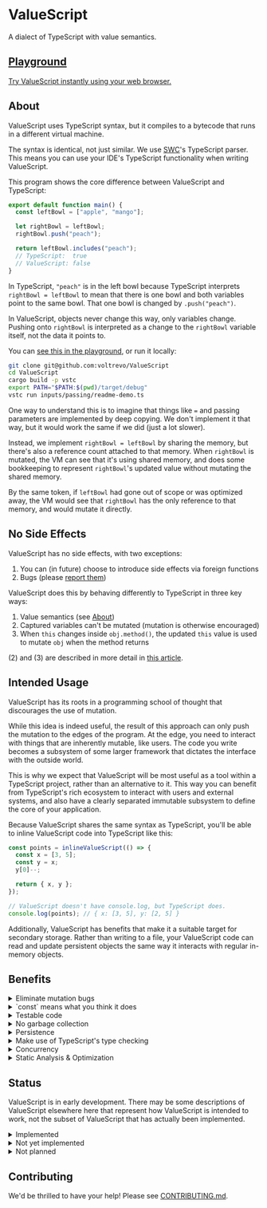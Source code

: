 # ValueScript

A dialect of TypeScript with value semantics.

## [Playground](https://valuescript.org/playground)

[Try ValueScript instantly using your web browser.](https://valuescript.org/playground)

## About

ValueScript uses TypeScript syntax, but it compiles to a bytecode that runs in a
different virtual machine.

The syntax is identical, not just similar. We use [SWC](https://swc.rs/)'s
TypeScript parser. This means you can use your IDE's TypeScript functionality
when writing ValueScript.

This program shows the core difference between ValueScript and TypeScript:

```ts
export default function main() {
  const leftBowl = ["apple", "mango"];

  let rightBowl = leftBowl;
  rightBowl.push("peach");

  return leftBowl.includes("peach");
  // TypeScript:  true
  // ValueScript: false
}
```

In TypeScript, `"peach"` is in the left bowl because TypeScript interprets
`rightBowl = leftBowl` to mean that there is one bowl and both variables point
to the same bowl. That one bowl is changed by `.push("peach")`.

In ValueScript, objects never change this way, only variables change. Pushing
onto `rightBowl` is interpreted as a change to the `rightBowl` variable itself,
not the data it points to.

You can
[see this in the playground](https://valuescript.org/playground/#/tutorial/valueSemantics.ts),
or run it locally:

```sh
git clone git@github.com:voltrevo/ValueScript
cd ValueScript
cargo build -p vstc
export PATH="$PATH:$(pwd)/target/debug"
vstc run inputs/passing/readme-demo.ts
```

One way to understand this is to imagine that things like `=` and passing
parameters are implemented by deep copying. We don't implement it that way, but
it would work the same if we did (just a lot slower).

Instead, we implement `rightBowl = leftBowl` by sharing the memory, but there's
also a reference count attached to that memory. When `rightBowl` is mutated, the
VM can see that it's using shared memory, and does some bookkeeping to represent
`rightBowl`'s updated value without mutating the shared memory.

By the same token, if `leftBowl` had gone out of scope or was optimized away,
the VM would see that `rightBowl` has the only reference to that memory, and
would mutate it directly.

## No Side Effects

ValueScript has no side effects, with two exceptions:

1. You can (in future) choose to introduce side effects via foreign functions
2. Bugs (please
   [report them](https://github.com/voltrevo/ValueScript/issues/new))

ValueScript does this by behaving differently to TypeScript in three key ways:

1. Value semantics (see [About](#about))
2. Captured variables can't be mutated (mutation is otherwise encouraged)
3. When `this` changes inside `obj.method()`, the updated `this` value is used
   to mutate `obj` when the method returns

(2) and (3) are described in more detail in
[this article](https://voltrevo.medium.com/valuescripts-unique-strategy-for-preventing-side-effects-ac8133735a11).

## Intended Usage

ValueScript has its roots in a programming school of thought that discourages
the use of mutation.

While this idea is indeed useful, the result of this approach can only push the
mutation to the edges of the program. At the edge, you need to interact with
things that are inherently mutable, like users. The code you write becomes a
subsystem of some larger framework that dictates the interface with the outside
world.

This is why we expect that ValueScript will be most useful as a tool within a
TypeScript project, rather than an alternative to it. This way you can benefit
from TypeScript's rich ecosystem to interact with users and external systems,
and also have a clearly separated immutable subsystem to define the core of your
application.

Because ValueScript shares the same syntax as TypeScript, you'll be able to
inline ValueScript code into TypeScript like this:

```ts
const points = inlineValueScript(() => {
  const x = [3, 5];
  const y = x;
  y[0]--;

  return { x, y };
});

// ValueScript doesn't have console.log, but TypeScript does.
console.log(points); // { x: [3, 5], y: [2, 5] }
```

Additionally, ValueScript has benefits that make it a suitable target for
secondary storage. Rather than writing to a file, your ValueScript code can read
and update persistent objects the same way it interacts with regular in-memory
objects.

## Benefits

<details>
<summary>Eliminate mutation bugs</summary>

Mutating things across your program is frequently intended, but it's also
frequently unintended, causing bugs.

This is why you are usually encouraged not to mutate function arguments, among
other things. Sometimes you'll see workaround like `const a = [...b];`. In
ValueScript, just write it the natural way.

</details>

<details>
<summary>`const` means what you think it does</summary>

Ever felt weird about using `const` in situations like this?

```ts
const values = [];

values.push(123);

return items;
```

Us too. The reason is that, in a mutable world, it's the array that `values`
points to that is mutating. Pushing to that array doesn't change `values` - it
still points to the same array, right?

In ValueScript, it's not the same array, because arrays don't change. Instead,
it is indeed the variable that changes, and therefore, if you mark it as
`const`, attempting to do so is a compile-time error.

</details>

<details>
<summary>Testable code</summary>

Testing code is all about being able to draw a boundary around something that
can be given inputs so that you can check its outputs against your expectations.

Being able to draw these boundaries is usually challenging in real-world
systems, because by default everything wants to connect to something tangible to
serve its purpose as directly as possible. Most things that matter to you become
untested because of their coupling to externalities that are too difficult to
meaningfully replicate in a test case. Testing degrades into an inauthentic
add-on that focuses on trivialities.

By using ValueScript, you can maintain a clear separation between a domain that
should be easy to test - the core of what your application does, and a domain
that is difficult to test - how your application talks to the world.

A ValueScript program is always a function that, when called with the same
inputs, produces the same outputs.

</details>

<details>
<summary>No garbage collection</summary>

In ValueScript, it's impossible to create data that circularly references
itself. This isn't because something is keeping watch and producing an error if
you do it accidentally. Rather, it's just an inherent consequence of how
ValueScript works:

```ts
let x = {};
x.x = x; // { x: {} }

// (In TypeScript: { x: { x: { x: { x: { ... } } }} })
```

Circular references are the whole reason why garbage collectors are needed
(assuming you want to reuse memory and don't want to figure out when it's safe
to do so). Without them, ValueScript is able to simply keep a count of how many
references each object has, and when that count drops to zero, it cleans up the
memory immediately.

</details>

<details>
<summary>Persistence</summary>

In a traditional mutable program, the important entities in that program often
can't be stored authentically without also capturing the state of the entire
program that contains them. Even when that isn't true, the entity needs to be
translated into a form that can be stored in a process we know and love called
_serialization_.

ValueScript is different. Everything can be persisted as its direct contents and
a recursive inclusion of its dependencies. This includes functions and class
instances (and the methods on those class instances). In ValueScript, everything
is plain data.

In fact, because ValueScript doesn't require garbage collection, it's also
possible to build up large structures that wouldn't fit into memory. In garbage
collected languages, the garbage collector needs to be able to fully traverse
all the data (as a last resort) to find cycles to clean up, so growing beyond
memory limits isn't very practical. ValueScript doesn't have this limitation.

</details>

<details>
<summary>Make use of TypeScript's type checking</summary>

ValueScript is similar enough to TypeScript that the type checker correctly
identifies type errors in ValueScript.

In fact, when the differences matter, the type checker often actually favors
ValueScript, not TypeScript.

E.g.

```ts
let a: { value?: string | number } = {};
a.value = "str";

let b = a;
b.value = 37;

type T = typeof a.value;
//              ~~~~~~~ TypeScript: 37
//              ~~~~~~~ ValueScript: "str"

// The type checker assigns `string` to `T`.
```

</details>

<details>
<summary>Concurrency</summary>

tl;dr:

- (This is not implemented yet)
- ValueScript is multi-threaded
- Calling an `async` function creates a new thread
- Because ValueScript functions are pure (async or not), the concurrent
  evaluation is guaranteed to be the same as sequential evaluation (ie no race
  conditions)
- You can write `value = promise.wait()` in a sync function, because this
  doesn't block other threads from running

By using value semantics, ValueScript ensures that a function, called with the
same arguments, always returns the same value (except for any side effects you
choose to introduce with foreign functions). This includes instance methods by
considering the instance data to be one of the arguments.

This means that once a function has its arguments, its result is fully
determined. It would be safe to evaluate the function concurrently because its
output cannot be affected by other code:

```ts
const f = (z: number): number => {
  const x = widget.calculate(37);
  const y = expensiveCalculation(z, z);

  return x + y;
};
```

Above, `widget` is captured by `f`. ValueScript requires that captured variables
are `const`, which means that `widget` cannot change, and therefore
`widget.calculate(37)` cannot change. This means that the value of `f(z)` is
independent of any other work that happens in our program.

Therefore, we could safely evaluate `f(z)` concurrently. In future, some
calculations might automatically be upgraded to concurrent execution, but
knowing when it is worthwhile to create a separate thread is a complex and
inexact science.

Instead, in the foreseeable future, ValueScript will allow concurrent evaluation
of `async` functions. Even if `f` isn't already `async`, you could evaluate it
concurrently like this:

```ts
const fPromise = (async () => f(z))();
```

Alternatively, something like `vs.thread` could make this more clear:

```ts
const fPromise = vs.thread(() => f(z));
```

Of course, functions like `f` could be made `async` to begin with, to signal the
intent that they are expensive calculations that justify a thread:

```ts
const f = async (z: number): Promise<number> => {
  const x = widget.calculate(37);
  const y = expensiveCalculation(z, z);

  return x + y;
});
```

Now `f` just returns a promise:

```ts
const fPromise = f(z);
```

Later, when you need the value inside `fPromise`, you can use `await` as normal:

```ts
const fValue = await fPromise;
```

However, this requires you to be inside an `async` function.

In JavaScript, it would be a big no-no to allow a method that synchronously
extracts the value of a promise by blocking evaluation until it became
available. This is because JavaScript is single-threaded, and there's usually
other work the runtime could be doing.

In ValueScript, the other work happens in other threads, so there's no reason to
prohibit it. ValueScript allows this via `promise.wait()`:

```ts
const fValue = f(z).wait();
```

Suppose instead that `f`, `widget.calculate`, and `expensiveCalculation` are all
sync functions. Suppose that `f` is part of an important API - it has users and
you can't require them to make changes. Allowing `.wait` means those users can
still benefit from this multi-threaded version of `f`:

```ts
const f = (z: number): number => {
  const [x, y] = Promise.all([
    vs.thread(() => widget.calculate(37)),
    vs.thread(() => expensiveCalculation(z, z)),
  ]).wait();

  return x + y;
};
```

You could also simplify code like `f` with a utility like `parallel`:

```ts
// Simple version that unnecessarily widens T when the jobs return different
// types
function parallel<T>(...jobs: (() => T)[]): T[] {
  return Promise.all(jobs.map(vs.thread)).wait();
}

const f = (z: number): number => {
  const [x, y] = parallel(
    () => widget.calculate(37),
    () => expensiveCalculation(z, z),
  );

  return x + y;
};
```

</details>

<details>
<summary>Static Analysis & Optimization</summary>

ValueScript dramatically expands the cases where program behavior can be
determined statically. In traditional languages, inferences about data in
variables are quickly lost because it is impossible to know whether some other
code might modify that data.

A relatively simple application of this is tree-shaking. ValueScript analyzers
will be able to determine much more accurately what code is actually used, and
only include that code for distribution. During development you can also get a
lot more feedback like 'this statement has no effect'.

Another important use-case here is testing. In the future, ValueScript will
include `vs.staticTest(name, fn)` which accepts a function taking no arguments,
which can therefore be computed statically. The compiler will emit an error if
the test fails.

</details>

## Status

ValueScript is in early development. There may be some descriptions of
ValueScript elsewhere here that represent how ValueScript is intended to work,
not the subset of ValueScript that has actually been implemented.

<details>
<summary>Implemented</summary>

- Classes
- Closures
- Loops
- Recursion
- Destructuring
- Exceptions
  - Variables changed during try block are reverted on catch
- Enforcing `const`
- Temporal dead zones
- Local imports
  - Including the many various import and export patterns
- Tree shaking
- Copy-on-write optimizations
- utf8 strings (_not_ JS's utf16 strings)
  - `"🫣".length -> 4`
  - (JS: `-> 2`)
  - `[0, 1, 2, 3, 4].map(i => "🫣"[i]) -> ["🫣", "", "", "", undefined]`
  - (JS: `-> ["\ud83e", "\udee3", undefined, undefined, undefined]`)
- `Math`
- Array standard methods (`.sort`, `.map`, `.filter`, etc.)
- Most string standard methods (`.includes`, `.slice`, `.split`, etc.)
- BigInt
- Iterators
- Spread operator on iterables
- Generators
- Structural comparison
  - `{} === {} -> true`
  - `new Point(1, 2) === new Point(1, 2)`
  - `(() => {}) === (() => {})`
  - JS: `-> false`
  - This is a value semantics thing - objects don't have identity
- TypeScript enums
- TypeScript parameter properties
- Capturing `this` in arrow functions
- Many unusual JS things:
  - `[] + [] -> ""`
  - `[10, 1, 3].sort() -> [1, 10, 3]`
  - `"b" + "a" + +"a" + "a" -> "baNaNa"`
  - (With few exceptions like utf8, the goal is to just do things the JS way, to
    maximize familiarity for people coming from JS. We're open to revising this
    strategy, subject to
    [community feedback](https://github.com/voltrevo/ValueScript/issues/new).)

</details>

<details>
<summary>Not yet implemented</summary>

- Foreign functions
- Standardized foreign function packages for web/node/deno-like APIs
  - Sadly, there's currently _zero_ access to the host environment
  - We consider this extremely important, but want the language itself to be
    more robust before embarking on this enormous category of work
  - (Some small & strategic host access will probably be implemented earlier)
- Tools for embedding ValueScript in other languages
  - (The playground kinda does this, but the solution is purpose-built for the
    playground, and not intended to be used in other projects (you're welcome to
    try it of course, but better solutions are planned))
  - Webpack integration
    - `import immutableStuff from "ValueScript:./path/to/immutableStuff";`
  - Building JavaScript bundles containing ValueScript via embedded WebAssembly
    (or importing the required WebAssembly)
  - Transpiling ValueScript into JavaScript
    - E.g. `a.b.c++` -> `a = { ...a, b: { ...a.b, c: a.b.c + 1 } }`
  - `inlineValueScript(() => { /* ValueScript */ })`
    - Uses `.toString()` to get the source code and compiles and runs it in
      WebAssembly
  - C libraries, and bindings for python etc
- Object spreading
- Rest params
- Async functions
- TypeScript namespaces
- `import.meta`
- Dynamic imports
- Unusual JS things like passing unintended types to standard functions
- A workaround for JavaScript's utf16 strings
  - `jsˋ🫣ˋ.length -> 2`
  - `[0, 1, 2].map(i => jsˋ🫣ˋ[i]) -> [jsˋ\ud83eˋ, jsˋ\udee3ˋ, undefined]`
  - (To be fair to js, note that iteration uses code points:
    `[...jsˋ🫣🚀ˋ] -> [jsˋ🫣ˋ, jsˋ🚀ˋ]`)
- Importing modules from npm
  - (Even when this is implemented, many modules won't work due to their
    intention to run in a JS environment though. At least at first.)

</details>

<details>
<summary>Not planned</summary>

- Prototype pollution
- Mutating imported variables
- Reference semantics
- Mutating captured variables
- The `with` keyword
- utf16-based operations on native strings
  - (But see `jsˋˋ` workaround in not-yet section)
- `Math.random` (except as an opt-in foreign function)
- `Date.now` (except as an opt-in foreign function)

</details>

## Contributing

We'd be thrilled to have your help! Please see
[CONTRIBUTING.md](CONTRIBUTING.md).
